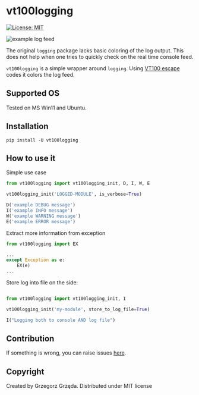 # vt100logging

[![License: MIT](https://img.shields.io/badge/License-MIT-yellow.svg)](https://opensource.org/licenses/MIT)

![example log feed](https://raw.githubusercontent.com/g2labs-grzegorz-grzeda/vt100logging/main/res/screenshot.png)

The original `logging` package lacks basic coloring of the log output. This does not help when one tries to quickly check on the real time console feed.

`vt100logging` is a simple wrapper around `logging`. Using [VT100 escape](https://www.wikiwand.com/en/ANSI_escape_code#Colors) codes it colors the log feed.

## Supported OS
Tested on MS Win11 and Ubuntu.

## Installation
`pip install -U vt100logging`

## How to use it
Simple use case
```python
from vt100logging import vt100logging_init, D, I, W, E

vt100logging_init('LOGGED-MODULE', is_verbose=True)

D('example DEBUG message')
I('example INFO message')
W('example WARNING message')
E('example ERROR message')
```

Extract more information from exception
```python
from vt100logging import EX

...
except Exception as e:
    EX(e)
...
```

Store log into file on the side:
```python

from vt100logging import vt100logging_init, I

vt100logging_init('my-module', store_to_log_file=True)

I("Logging both to console AND log file")

```

## Contribution
If something is wrong, you can raise issues [here](https://github.com/g2labs-grzegorz-grzeda/vt100logging/issues).

## Copyright
Created by Grzegorz Grzęda. Distributed under MIT license